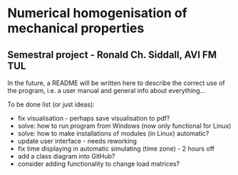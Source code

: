 # Numerical homogenisation of mechanical properties
## Semestral project - Ronald Ch. Siddall, AVI FM TUL

In the future, a README will be written here to describe the correct use of the program, i.e. a user manual and general info about everything...

To be done list (or just ideas):

 - fix visualisation - perhaps save visualisation to pdf?
 - solve: how to run program from Windows (now only functional for Linux)
 - solve: how to make installations of modules (in Linux) automatic?
 - update user interface - needs reworking
 - fix time displaying in automatic simulating (time zone) - 2 hours off
 - add a class diagram into GitHub?
 - consider adding functionality to change load matrices?